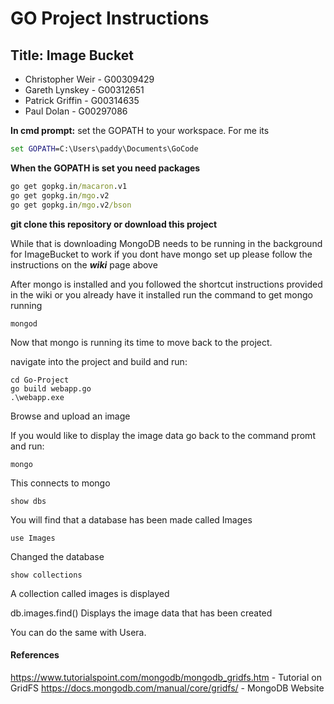 # GO Project Instructions
## Title: Image Bucket

  - Christopher Weir - G00309429
  - Gareth Lynskey - G00312651
  - Patrick Griffin - G00314635
  - Paul Dolan - G00297086

**In cmd prompt:**
set the GOPATH to your workspace. For me its
```cmd
set GOPATH=C:\Users\paddy\Documents\GoCode
```
**When the GOPATH is set you need packages**
```cmd
go get gopkg.in/macaron.v1
go get gopkg.in/mgo.v2
go get gopkg.in/mgo.v2/bson
```

**git clone this repository or download this project**

While that is downloading MongoDB needs to be running in the background for ImageBucket to work if you dont have mongo set up
please follow the instructions on the __***wiki***__ page above

After mongo is installed and you followed the shortcut instructions provided in the wiki or you already have it installed run the command to get mongo running
```
mongod
```
Now that mongo is running its time to move back to the project.

navigate into the project and build and run:
```
cd Go-Project
go build webapp.go
.\webapp.exe
```
Browse and upload an image

If you would like to display the image data go back to the command promt and run:
```
mongo
```
This connects to mongo
```
show dbs
```
You will find that a database has been made called Images
```
use Images
```
Changed the database

```
show collections
```
A collection called images is displayed

db.images.find()
Displays the image data that has been created

You can do the same with Usera.




#### References
https://www.tutorialspoint.com/mongodb/mongodb_gridfs.htm - Tutorial on GridFS
https://docs.mongodb.com/manual/core/gridfs/ - MongoDB Website
